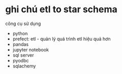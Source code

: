 # ghi chú etl to star schema
công cụ sử dụng
- python
- prefect: etl - quản lý quá trình etl hiệu quả hơn
- pandas
- jupyter notebook
- sql server
- pyodbc
- sqlachemy

  
